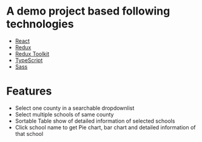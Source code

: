 # A demo project based following technologies
- [React](https://reactjs.org/)
- [Redux](https://redux.js.org/) 
- [Redux Toolkit](https://redux-toolkit.js.org/)
- [TypeScript](https://www.typescriptlang.org/docs/handbook/2/basic-types.html)
- [Sass](https://sass-lang.com/)

# Features
- Select one county in a searchable dropdownlist
- Select multiple schools of same county
- Sortable Table show of detailed information of selected schools
- Click school name to get Pie chart, bar chart and detailed information of that school